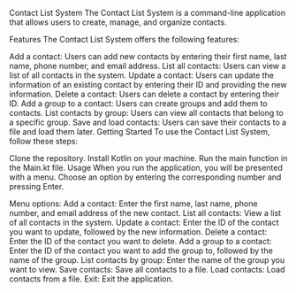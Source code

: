 Contact List System
The Contact List System is a command-line application that allows users to create, manage, and organize contacts.

Features
The Contact List System offers the following features:

Add a contact: Users can add new contacts by entering their first name, last name, phone number, and email address.
List all contacts: Users can view a list of all contacts in the system.
Update a contact: Users can update the information of an existing contact by entering their ID and providing the new information.
Delete a contact: Users can delete a contact by entering their ID.
Add a group to a contact: Users can create groups and add them to contacts.
List contacts by group: Users can view all contacts that belong to a specific group.
Save and load contacts: Users can save their contacts to a file and load them later.
Getting Started
To use the Contact List System, follow these steps:

Clone the repository.
Install Kotlin on your machine.
Run the main function in the Main.kt file.
Usage
When you run the application, you will be presented with a menu. Choose an option by entering the corresponding number and pressing Enter.

Menu options:
Add a contact: Enter the first name, last name, phone number, and email address of the new contact.
List all contacts: View a list of all contacts in the system.
Update a contact: Enter the ID of the contact you want to update, followed by the new information.
Delete a contact: Enter the ID of the contact you want to delete.
Add a group to a contact: Enter the ID of the contact you want to add the group to, followed by the name of the group.
List contacts by group: Enter the name of the group you want to view.
Save contacts: Save all contacts to a file.
Load contacts: Load contacts from a file.
Exit: Exit the application.
